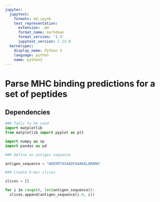 ```yaml
---
jupyter:
  jupytext:
    formats: md,ipynb
    text_representation:
      extension: .md
      format_name: markdown
      format_version: '1.3'
      jupytext_version: 1.13.0
  kernelspec:
    display_name: Python 3
    language: python
    name: python3
---
```


# Parse MHC binding predictions for a set of peptides

## Dependencies

```python
### Tools to be used
import matplotlib
from matplotlib import pyplot as plt

import numpy as np
import pandas as pd
```

```python
### Define an antigen sequence

antigen_sequence = "WQERRTASAADFAAAKALAMAMA"
```


```python
### Create 8-mer slices

slices = []

for i in range(8, len(antigen_sequence)):
  slices.append(antigen_sequence[i-8, i])
```
